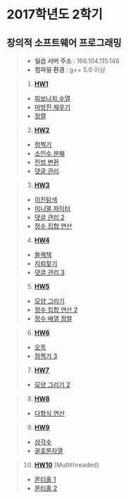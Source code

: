 # 2017학년도 2학기
##  창의적 소프트웨어 프로그래밍

> +	**실습 서버 주소**	:	166.104.115.146
> +	**컴파일 환경**	:	g++ 5.0 이상

> 1. **[HW1](/HW1)**
> 	+ [피보나치 수열](/HW1/Fibonacci.cc)
> 	+ [마방진 채우기](/HW1/magic_square.cc)
> 	+ [정렬](/HW1/sort_int.cc)

> 2. **[HW2](/HW2)**
> 	+ [점찍기](/HW2/draw_points.cc)
> 	+ [소인수 분해](/HW2/prime_factorization.cc)
> 	+ [진법 변환](/HW2/radix_notation.cc)
> 	+ [댓글 관리](/HW2/reply_admin.cc)

> 3. **[HW3](/HW3)**
> 	+ [이진탐색](/HW3/binary_search)
> 	+ [미니멀 파이터](/HW3/minimal_fighter)
> 	+ [댓글 관리 2](/HW3/reply_admin)
> 	+ [정수 집합 연산](/HW3/simple_int_set)

> 4. **[HW4](/HW4)**
> 	+ [블랙잭](/HW4/BlackJack)
> 	+ [지뢰찾기](/HW4/MineSweeper)
> 	+ [댓글 관리 3](/HW4/reply_admin)

> 5. **[HW5](/HW5)**
> 	+ [모양 그리기](/HW5/draw_shape)
> 	+ [정수 집합 연산 2](/HW5/simple_int_set)
> 	+ [정수 배열 정렬](/HW5/sorted_array)

> 6. **[HW6](/HW6)**
> 	+ [오목](/HW6/omok)
> 	+ [점찍기 3](/HW6/point2d)

> 7. **[HW7](/HW7)**
> 	+ [모양 그리기 2](/HW7/draw_shape2)

> 8. **[HW8](/HW8)**
> 	+ [다항식 연산](/HW8/poly_diff.cc)

> 9. **[HW9](/HW9)**
> 	+ [삼각수](/HW9/triangle_number.cc)
> 	+ [괄호문자열](/HW9/valid_abs.cc)

> 10. **[HW10](/HW10)** (Multithreaded)
> 	+ [몬티홀 1](/HW10/monti01.cc)
> 	+ [몬티홀 2](/HW10/monti02.cc)